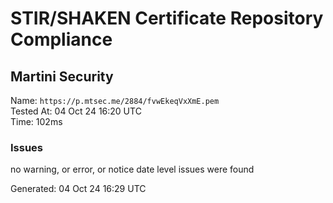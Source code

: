 # STIR/SHAKEN Certificate Repository Compliance

## Martini Security

Name: `https://p.mtsec.me/2884/fvwEkeqVxXmE.pem`\
Tested At: 04 Oct 24 16:20 UTC\
Time: 102ms

### Issues

no warning, or error, or notice date level issues were found

Generated: 04 Oct 24 16:29 UTC